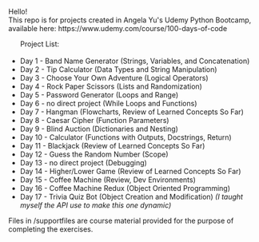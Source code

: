 <p>Hello!<br>
This repo is for projects created in Angela Yu's Udemy Python Bootcamp, available here: https://www.udemy.com/course/100-days-of-code</p>

<ul>Project List:<br><br>
  <li>Day 1 - Band Name Generator (Strings, Variables, and Concatenation)</li>
  <li>Day 2 - Tip Calculator (Data Types and String Manipulation)</li>
  <li>Day 3 - Choose Your Own Adventure (Logical Operators)</li>
  <li>Day 4 - Rock Paper Scissors (Lists and Randomization)</li>
  <li>Day 5 - Password Generator (Loops and Range)</li>
  <li>Day 6 - no direct project (While Loops and Functions)</li>
  <li>Day 7 - Hangman (Flowcharts, Review of Learned Concepts So Far)</li>
  <li>Day 8 - Caesar Cipher (Function Parameters)</li>
  <li>Day 9 - Blind Auction (Dictionaries and Nesting)</li>
  <li>Day 10 - Calculator (Functions with Outputs, Docstrings, Return)</li>
  <li>Day 11 - Blackjack (Review of Learned Concepts So Far)</li>
  <li>Day 12 - Guess the Random Number (Scope)</li>
  <li>Day 13 - no direct project (Debugging)</li>
  <li>Day 14 - Higher/Lower Game (Review of Learned Concepts So Far)</li>
  <li>Day 15 - Coffee Machine (Review, Dev Environments)</li>
  <li>Day 16 - Coffee Machine Redux (Object Oriented Programming)</li>
  <li>Day 17 - Trivia Quiz Bot (Object Creation and Modification) <i>(I taught myself the API use to make this one dynamic)</i>
</ul>

Files in /supportfiles are course material provided for the purpose of completing the exercises.